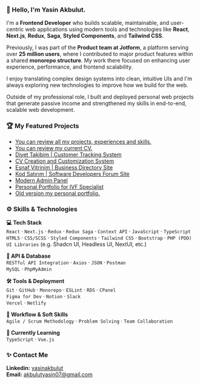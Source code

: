 ### 👋 Hello, I'm Yasin Akbulut.

I'm a **Frontend Developer** who builds scalable, maintainable, and user-centric web applications using modern tools and technologies like **React**, **Next.js**, **Redux**, **Saga**, **Styled Components**, and **Tailwind CSS**.

Previously, I was part of the **Product team at Jotform**, a platform serving over **25 million users**, where I contributed to major product features within a shared **monorepo structure**. My work there focused on enhancing user experience, performance, and frontend scalability.

I enjoy translating complex design systems into clean, intuitive UIs and I'm always exploring new technologies to improve how we build for the web.

Outside of my professional role, I built and deployed personal web projects that generate passive income and strengthened my skills in end-to-end, scalable web development.

### 🏆 My Featured Projects
- [You can review all my projects, experiences and skills.](https://yasinakbulut.dev)
- [You can review my current CV.](https://me.yasinakbulut.dev)
- [Diyet Takibim | Customer Tracking System](https://diyettakibim.com)
- [CV Creation and Customization System](https://cv.yasinakbulut.dev)
- [Esnaf Vitrinim | Business Directory Site](https://esnafvitrinim.com)
- [Kod Satırım | Software Developers Forum Site](https://kodsatirim.yasinakbulut.dev)
- [Modern Admin Panel](https://github.com/yasinakbulut25/dyt-deniz-panel)
- [Personal Portfolio for IVF Specialist](https://arzuyurci.com/)
- [Old version my personal portfolio.](https://v2.yasinakbulut.dev)

### ⚙️ Skills & Technologies

**💻 Tech Stack**  
`React` · `Next.js` · `Redux` · `Redux Saga` · `Context API` · `JavaScript` · `TypeScript`  
`HTML5` · `CSS/SCSS` · `Styled Components` · `Tailwind CSS` · `Bootstrap` · `PHP (PDO)`  
`UI Libraries` (e.g. Shadcn UI, Headless UI, NextUI, etc.)

**🔌 API & Database**  
`RESTful API Integration` · `Axios` · `JSON` · `Postman`  
`MySQL` · `PhpMyAdmin`

**🛠️ Tools & Deployment**  
`Git` · `GitHub` · `Monorepo` · `ESLint` · `RDS` · `CPanel`  
`Figma for Dev` · `Notion` · `Slack`  
`Vercel` · `Netlify`

**🧠 Workflow & Soft Skills**  
`Agile / Scrum Methodology` · `Problem Solving` · `Team Collaboration`

**🚀 Currently Learning**  
`TypeScript` · `Vue.js`

### ✨ Contact Me 
**Linkedin:** [yasinakbulut](https://www.linkedin.com/in/yasinakbulut/) <br>
**Email:** [akbulutyasin07@gmail.com](mailto:akbulutyasin07@gmail.com) <br>
 
